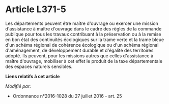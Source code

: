 # Article L371-5

Les départements peuvent être maître d'ouvrage ou exercer une mission d'assistance à maître d'ouvrage dans le cadre des
règles de la commande publique pour tous les travaux contribuant à la préservation ou à la remise en bon état des continuités
écologiques sur la trame verte et la trame bleue d'un schéma régional de cohérence écologique ou d'un schéma régional
d'aménagement, de développement durable et d'égalité des territoires adopté. Ils peuvent, pour les missions autres que celles
d'assistance à maître d'ouvrage, mobiliser à cet effet le produit de la taxe départementale des espaces naturels sensibles.

**Liens relatifs à cet article**

_Modifié par_:

  - Ordonnance n°2016-1028 du 27 juillet 2016 - art. 25
